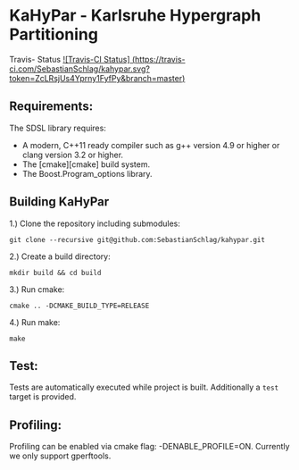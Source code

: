 KaHyPar - Karlsruhe Hypergraph Partitioning
=========
Travis- Status [![Travis-CI Status] (https://travis-ci.com/SebastianSchlag/kahypar.svg?token=ZcLRsjUs4Yprny1FyfPy&branch=master)](https://travis-ci.com/SebastianSchlag/kahypar.svg?token=ZcLRsjUs4Yprny1FyfPy&branch=master)

Requirements:
-----------
The SDSL library requires:

 - A modern, C++11 ready compiler such as g++ version 4.9 or higher or clang version 3.2 or higher.
 - The [cmake][cmake] build system.
 - The Boost.Program_options library.


Building KaHyPar
-----------

1.) Clone the repository including submodules:

    git clone --recursive git@github.com:SebastianSchlag/kahypar.git

2.) Create a build directory:

    mkdir build && cd build

3.) Run cmake:

    cmake .. -DCMAKE_BUILD_TYPE=RELEASE

4.) Run make:

    make

Test:
-----------

Tests are automatically executed while project is built. Additionally a `test` target is provided.

Profiling:
-----------

Profiling can be enabled via cmake flag: -DENABLE_PROFILE=ON. Currently we only support gperftools.
